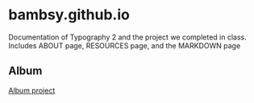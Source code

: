 # bambsy.github.io
Documentation of Typography 2 and the project we completed in class.
Includes ABOUT page, RESOURCES page, and the MARKDOWN page


## Album

[Album project](http://bambsy.github.io/type-2/markup/Album_Project.html)
